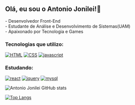## Olá, eu sou o Antonio Jonilei!👋

  <p>- Desenvolvedor Front-End
  <br>- Estudante de Análise e Desenvolvimento de Sistemas(UAM)
  <br>- Apaixonado por Tecnologia e Games     
  
### Tecnologias que utilizo:
  [![HTML](https://img.shields.io/badge/HTML5-E34F26?style=for-the-badge&logo=html5&logoColor=white)]()
  [![CSS](https://img.shields.io/badge/CSS3-1572B6?style=for-the-badge&logo=css3&logoColor=white)]()
  [![javascript](https://img.shields.io/badge/JavaScript-F7DF1E?style=for-the-badge&logo=javascript&logoColor=black)]()

### Estudando: 
  [![react](https://img.shields.io/badge/React-20232A?style=for-the-badge&logo=react&logoColor=61DAFB)]()
  [![jquery](	https://img.shields.io/badge/jQuery-0769AD?style=for-the-badge&logo=jquery&logoColor=white)]()
  [![mysql](https://img.shields.io/badge/MySQL-00000F?style=for-the-badge&logo=mysql&logoColor=white)]()
  
  ![Antonio Jonilei GitHub stats](https://github-readme-stats.vercel.app/api?username=antoniojonilei&show_icons=true&theme=tokyonight)

[![Top Langs](https://github-readme-stats.vercel.app/api/top-langs/?username=antoniojonilei&layout=compact)](https://github.com/anuraghazra/github-readme-stats)

